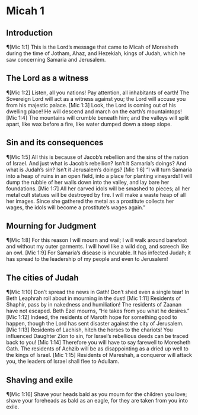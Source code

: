 # Micah 1

## Introduction
¶[Mic 1:1] This is the Lord’s message that came to Micah of Moresheth during the time of Jotham, Ahaz, and Hezekiah, kings of Judah, which he saw concerning Samaria and Jerusalem.

## The Lord as a witness
¶[Mic 1:2] Listen, all you nations! Pay attention, all inhabitants of earth! The Sovereign Lord will act as a witness against you; the Lord will accuse you from his majestic palace.
[Mic 1:3] Look, the Lord is coming out of his dwelling place! He will descend and march on the earth’s mountaintops!
[Mic 1:4] The mountains will crumble beneath him; and the valleys will split apart, like wax before a fire, like water dumped down a steep slope.

## Sin and its consequences
¶[Mic 1:5] All this is because of Jacob’s rebellion and the sins of the nation of Israel. And just what is Jacob’s rebellion? Isn’t it Samaria’s doings? And what is Judah’s sin? Isn’t it Jerusalem’s doings?
[Mic 1:6] “I will turn Samaria into a heap of ruins in an open field, into a place for planting vineyards! I will dump the rubble of her walls down into the valley, and lay bare her foundations.
[Mic 1:7] All her carved idols will be smashed to pieces; all her metal cult statues will be destroyed by fire. I will make a waste heap of all her images. Since she gathered the metal as a prostitute collects her wages, the idols will become a prostitute’s wages again.”

## Mourning for Judgment
¶[Mic 1:8] For this reason I will mourn and wail; I will walk around barefoot and without my outer garments. I will howl like a wild dog, and screech like an owl.
[Mic 1:9] For Samaria’s disease is incurable. It has infected Judah; it has spread to the leadership of my people and even to Jerusalem!

## The cities of Judah
¶[Mic 1:10] Don’t spread the news in Gath! Don’t shed even a single tear! In Beth Leaphrah roll about in mourning in the dust!
[Mic 1:11] Residents of Shaphir, pass by in nakedness and humiliation! The residents of Zaanan have not escaped. Beth Ezel mourns, “He takes from you what he desires.”
[Mic 1:12] Indeed, the residents of Maroth hope for something good to happen, though the Lord has sent disaster against the city of Jerusalem.
[Mic 1:13] Residents of Lachish, hitch the horses to the chariots! You influenced Daughter Zion to sin, for Israel’s rebellious deeds can be traced back to you!
[Mic 1:14] Therefore you will have to say farewell to Moresheth Gath. The residents of Achzib will be as disappointing as a dried up well to the kings of Israel.
[Mic 1:15] Residents of Mareshah, a conqueror will attack you, the leaders of Israel shall flee to Adullam.

## Shaving and exile
¶[Mic 1:16] Shave your heads bald as you mourn for the children you love; shave your foreheads as bald as an eagle, for they are taken from you into exile.

